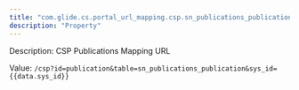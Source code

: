```yaml
---
title: "com.glide.cs.portal_url_mapping.csp.sn_publications_publication"
description: "Property"
---
```


Description: CSP Publications Mapping URL

Value: `/csp?id=publication&table=sn_publications_publication&sys_id={{data.sys_id}}`